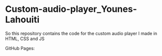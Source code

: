 # Custom-audio-player_Younes-Lahouiti
So this repository contains the code for the custom audio player I made in HTML, CSS and JS


GitHub Pages: 
